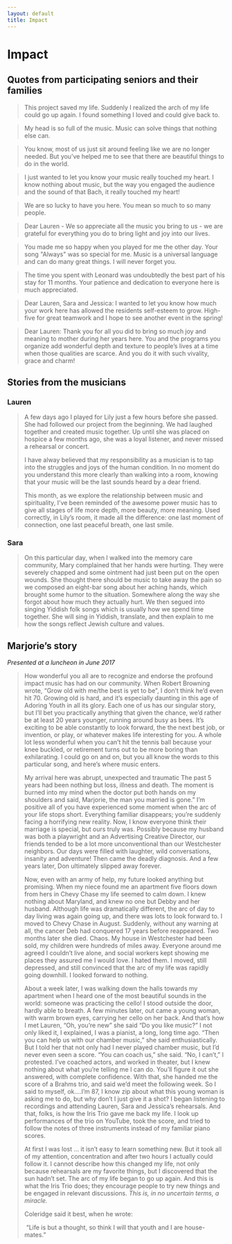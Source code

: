 ```yaml
---
layout: default
title: Impact
---
```


# Impact

## Quotes from participating seniors and their families

> This project saved my life. Suddenly I realized the arch of my life could go up again. I found something I loved and could give back to.

> My head is so full of the music.  Music can solve things that nothing else can.
>

> You know, most of us just sit around feeling like we are no longer needed. But you’ve helped me to see that there are beautiful things to do in the world.
>

> I just wanted to let you know your music really touched my heart. I know nothing about music, but the way you engaged the audience and the sound of that Bach, it really touched my heart!
>

> We are so lucky to have you here.  You mean so much to so many people.
>

> Dear Lauren - We so appreciate all the music you bring to us - we are grateful for everything you do to bring light and joy into our lives.
>

> You made me so happy when you played for me the other day.  Your song "Always" was so special for me. Music is a universal language and can do many great things. I will never forget you.
>

> The time you spent with Leonard was undoubtedly the best part of his stay for 11 months.  Your patience and dedication to everyone here is much appreciated.
>

> Dear Lauren, Sara and Jessica: I wanted to let you know how much your work here has allowed the residents self-esteem to grow.  High-five for great teamwork and I hope to see another event in the spring!
>

> Dear Lauren: Thank you for all you did to bring so much joy and meaning to mother during her years here.  You and the programs you organize add wonderful depth and texture to people’s lives at a time when those qualities are scarce.  And you do it with such vivality, grace and charm!
>

## Stories from the musicians

### Lauren

> A few days ago I played for Lily just a few hours before she passed. She had followed our project from the beginning.  We had laughed together and created music together. Up until she was placed on hospice a few months ago, she was a loyal listener, and never missed a rehearsal or concert.
>
> I have alway believed that my responsibility as a musician is to tap into the struggles and joys of the human condition.  In no moment do you understand this more clearly than walking into a room, knowing that your music will be the last sounds heard by a dear friend.
>
> This month, as we explore the relationship between music and spirituality, I’ve been reminded of the awesome power music has to give all stages of life more depth, more beauty, more meaning. Used correctly, in Lily’s room, it made all the difference: one last moment of connection, one last peaceful breath, one last smile.

### Sara

> On this particular day, when I walked into the memory care community, Mary complained that her hands were hurting. They were severely chapped and some ointment had just been put on the open wounds.  She thought there should be music to take away the pain so we composed an eight-bar song about her aching hands, which brought some humor to the situation.   Somewhere along the way she forgot about how much they actually hurt.  We then segued into singing Yiddish folk songs which is usually how we spend time together.  She will sing in Yiddish, translate, and then explain to me how the songs reflect Jewish culture and values.
>

## Marjorie’s story

*Presented at a luncheon in June 2017*

> How wonderful you all are to recognize and endorse the profound impact music has had on our community.  When Robert Browning wrote, “Grow old with me/the best is yet to be”, I don’t think he’d even hit 70.  Growing old is hard, and it’s especially daunting in this age of Adoring Youth in all its glory.  Each one of us has our singular story, but I’ll bet you practically anything that given the chance, we’d rather be at least 20 years younger, running around busy as bees.  It’s exciting to be able constantly to look forward, the the next best job, or invention, or play, or whatever makes life interesting for you.  A whole lot less wonderful when you can’t hit the tennis ball because your knee buckled, or retirement turns out to be more boring than exhilarating.  I could go on and on, but you all know the words to this particular song, and here’s where music enters.
>
> My arrival here was abrupt, unexpected and traumatic  The past 5 years had been nothing but loss, illness and death.  The moment is burned into my mind when the doctor put both hands on my shoulders and said, Marjorie, the man you married is gone.”  I’m positive all of you have experienced some moment when the arc of your life stops short. Everything familiar disappears; you’re suddenly facing a horrifying new reality. Now, I know everyone think their marriage is special, but ours truly was. Possibly because my husband was both a playwright and an Advertising Creative Director, our friends tended to be a lot more unconventional than our Westchester neighbors. Our days were filled with laughter, wild conversations, insanity and adventure! Then came the deadly diagnosis. And a few years later, Don ultimately slipped away forever.
>
> Now, even with an army of help, my future looked anything but promising. When my niece found me an apartment five floors down from hers in Chevy Chase my life seemed to calm down. I knew nothing about Maryland, and knew no one but Debby and her husband. Although life was dramatically different, the arc of day to day living was again going up, and there was lots to look forward to. I moved to Chevy Chase in August. Suddenly, without any warning at all, the cancer Deb had conquered 17 years before reappeared. Two months later she died. Chaos.  My house in Westchester had been sold, my children were hundreds of miles away. Everyone around me agreed I couldn’t live alone, and social workers kept showing me places they assured me I would love. I hated them. I moved, still depressed, and still convinced that the arc of my life was rapidly going downhill.  I looked forward to nothing.
>
> About a week later, I was walking down the halls towards my apartment when I heard one of the most beautiful sounds in the world: someone was practicing the cello!  I stood outside the door, hardly able to breath.  A few minutes later, out came a young woman, with warm brown eyes, carrying her cello on her back.  And that’s how I met Lauren, “Oh, you’re new” she said “Do you like music?” I not only liked it, I explained, I was a pianist, a long, long time ago.  “Then you can help us with our chamber music,” she said enthusiastically.  But I told her that not only had I never played chamber music, but I’d never even seen a score.  “You can coach us,” she said.  “No, I can’t,” I protested.  I’ve coached actors, and worked in theater, but I knew nothing about what you’re telling me I can do.  You’ll figure it out she answered, with complete confidence.  With that, she handed me the score of a Brahms trio, and said we’d meet the following week.  So I said to myself, ok….I’m 87, I know zip about what this young woman is asking me to do, but why don’t I just give it a shot?  I began listening to recordings and attending Lauren, Sara and Jessica’s rehearsals.  And that, folks, is how the Iris Trio gave me back my life.  I look up performances of the trio on YouTube, took the score, and tried to follow the notes of three instruments instead of my familiar piano scores.
>
> At first I was lost … it isn’t easy to learn something new.  But it took all of my attention, concentration and after two hours I actually could follow it.  I cannot describe how this changed my life, not only because rehearsals are my favorite things, but I discovered that the sun hadn’t set.  The arc of my life began to go up again.  And this is what the Iris Trio does; they encourage people to try new things and be engaged in relevant discussions.  *This is, in no uncertain terms, a miracle.*
>
> Coleridge said it best, when he wrote:
>
> ​	“Life is but a thought, so think I will that youth and I are house-mates.”
